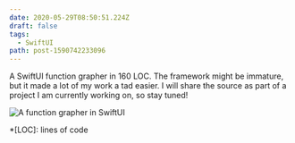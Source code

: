 ```yaml
---
date: 2020-05-29T08:50:51.224Z
draft: false
tags:
  - SwiftUI
path: post-1590742233096
---
```

A SwiftUI function grapher in 160 LOC. The framework might be immature, but it made a lot of my work a tad easier. I will share the source as part of a project I am currently working on, so stay tuned!

![A function grapher in SwiftUI](assets/image-1590742233096.png "A function grapher in SwiftUI")

*[LOC]: lines of code
